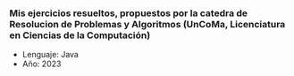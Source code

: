 ### Mis ejercicios resueltos, propuestos por la catedra de Resolucion de Problemas y Algoritmos (UnCoMa, Licenciatura en Ciencias de la Computación)
- Lenguaje: Java
- Año: 2023
